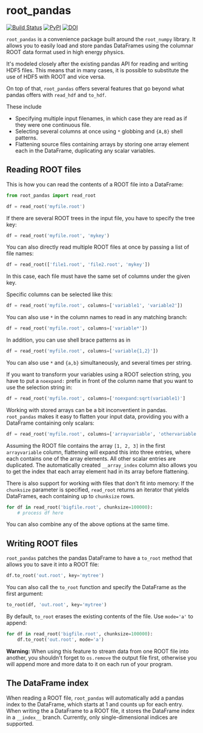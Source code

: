 
# root\_pandas

[![Build Status](https://travis-ci.org/ibab/root_pandas.svg?branch=master)](https://travis-ci.org/ibab/root_pandas) [![PyPI](https://img.shields.io/pypi/v/root_pandas.svg)](https://pypi.python.org/pypi/root_pandas/) [![DOI](https://zenodo.org/badge/17171/ibab/root_pandas.svg)](https://zenodo.org/badge/latestdoi/17171/ibab/root_pandas)

`root_pandas` is a convenience package built around the `root_numpy` library.
It allows you to easily load and store pandas DataFrames using the columnar ROOT data format used in high energy physics.

It's modeled closely after the existing pandas API for reading and writing HDF5 files.
This means that in many cases, it is possible to substitute the use of HDF5 with ROOT and vice versa.

On top of that, `root_pandas` offers several features that go beyond what pandas offers with `read_hdf` and `to_hdf`.

These include

 - Specifying multiple input filenames, in which case they are read as if they were one continuous file.
 - Selecting several columns at once using `*` globbing and `{A,B}` shell patterns.
 - Flattening source files containing arrays by storing one array element each in the DataFrame, duplicating any scalar variables.

## Reading ROOT files

This is how you can read the contents of a ROOT file into a DataFrame:
```python
from root_pandas import read_root

df = read_root('myfile.root')
```

If there are several ROOT trees in the input file, you have to specify the tree key:
```python
df = read_root('myfile.root', 'mykey')
```

You can also directly read multiple ROOT files at once by passing a list of file names:
```python
df = read_root(['file1.root', 'file2.root', 'mykey'])
```
In this case, each file must have the same set of columns under the given key.

Specific columns can be selected like this:
```python
df = read_root('myfile.root', columns=['variable1', 'variable2'])
```

You can also use `*` in the column names to read in any matching branch:
```python
df = read_root('myfile.root', columns=['variable*'])
```

In addition, you can use shell brace patterns as in 
```python
df = read_root('myfile.root', columns=['variable{1,2}'])
```
You can also use `*` and `{a,b}` simultaneously, and several times per string.

If you want to transform your variables using a ROOT selection string, you have
to put a `noexpand:` prefix in front of the column name that you want to use the selection string in:
```python
df = read_root('myfile.root', columns=['noexpand:sqrt(variable1)']
```

Working with stored arrays can be a bit inconventient in pandas.
`root_pandas` makes it easy to flatten your input data, providing you with a DataFrame containing only scalars:
```python
df = read_root('myfile.root', columns=['arrayvariable', 'othervariable'], flatten=True)
```

Assuming the ROOT file contains the array `[1, 2, 3]` in the first `arrayvariable` column, flattening
will expand this into three entries, where each contains one of the array elements.
All other scalar entries are duplicated.
The automatically created `__array_index` column also allows you to get the index that each array element had in its array before flattening.

There is also support for working with files that don't fit into memory:
If the `chunksize` parameter is specified, `read_root` returns an iterator that yields DataFrames, each containing up to `chunksize` rows.
```python
for df in read_root('bigfile.root', chunksize=100000):
    # process df here
```

You can also combine any of the above options at the same time.

## Writing ROOT files

`root_pandas` patches the pandas DataFrame to have a `to_root` method that allows you to save it into a ROOT file:
```python
df.to_root('out.root', key='mytree')
```
You can also call the `to_root` function and specify the DataFrame as the first argument:
```python
to_root(df, 'out.root', key='mytree')
```

By default, `to_root` erases the existing contents of the file. Use `mode='a'` to append:
```python
for df in read_root('bigfile.root', chunksize=100000):
    df.to_root('out.root', mode='a')
```
**Warning:** When using this feature to stream data from one ROOT file into
another, you shouldn't forget to `os.remove` the output file first, otherwise
you will append more and more data to it on each run of your program.

## The DataFrame index

When reading a ROOT file, `root_pandas` will automatically add a pandas index
to the DataFrame, which starts at 1 and counts up for each entry.
When writing the a DataFrame to a ROOT file, it stores the DataFrame index in a `__index__` branch.
Currently, only single-dimensional indices are supported.

